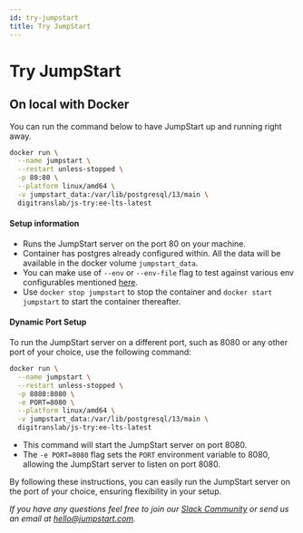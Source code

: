 ```yaml
---
id: try-jumpstart
title: Try JumpStart
---
```


# Try JumpStart

## On local with Docker

You can run the command below to have JumpStart up and running right away.

```bash
docker run \
  --name jumpstart \
  --restart unless-stopped \
  -p 80:80 \
  --platform linux/amd64 \
  -v jumpstart_data:/var/lib/postgresql/13/main \
  digitranslab/js-try:ee-lts-latest
```

#### Setup information

- Runs the JumpStart server on the port 80 on your machine.
- Container has postgres already configured within. All the data will be available in the docker volume `jumpstart_data`.
- You can make use of `--env` or `--env-file` flag to test against various env configurables mentioned [here](/docs/setup/env-vars).
- Use `docker stop jumpstart` to stop the container and `docker start jumpstart` to start the container thereafter.

#### Dynamic Port Setup
To run the JumpStart server on a different port, such as 8080 or any other port of your choice, use the following command:

```sh
docker run \
  --name jumpstart \
  --restart unless-stopped \
  -p 8080:8080 \
  -e PORT=8080 \
  --platform linux/amd64 \
  -v jumpstart_data:/var/lib/postgresql/13/main \
  digitranslab/js-try:ee-lts-latest
```

- This command will start the JumpStart server on port 8080.
- The `-e PORT=8080` flag sets the `PORT` environment variable to 8080, allowing the JumpStart server to listen on port 8080.

By following these instructions, you can easily run the JumpStart server on the port of your choice, ensuring flexibility in your setup.

*If you have any questions feel free to join our [Slack Community](https://jumpstart.com/slack) or send us an email at hello@jumpstart.com.*
